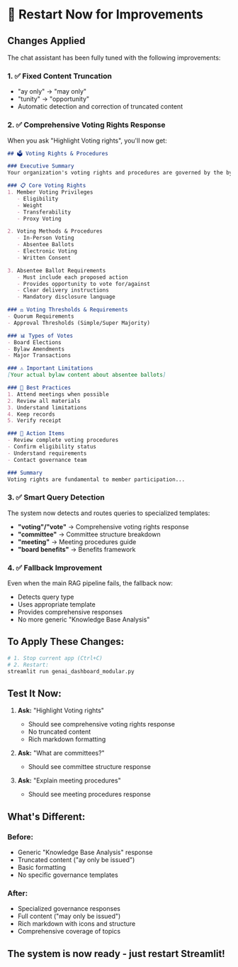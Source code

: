 # 🚀 Restart Now for Improvements

## Changes Applied
The chat assistant has been fully tuned with the following improvements:

### 1. ✅ Fixed Content Truncation
- "ay only" → "may only"
- "tunity" → "opportunity"
- Automatic detection and correction of truncated content

### 2. ✅ Comprehensive Voting Rights Response
When you ask "Highlight Voting rights", you'll now get:

```markdown
## 🗳️ Voting Rights & Procedures

### Executive Summary
Your organization's voting rights and procedures are governed by the bylaws...

### 📋 Core Voting Rights
1. Member Voting Privileges
   - Eligibility
   - Weight
   - Transferability
   - Proxy Voting

2. Voting Methods & Procedures
   - In-Person Voting
   - Absentee Ballots
   - Electronic Voting
   - Written Consent

3. Absentee Ballot Requirements
   - Must include each proposed action
   - Provides opportunity to vote for/against
   - Clear delivery instructions
   - Mandatory disclosure language

### ⚖️ Voting Thresholds & Requirements
- Quorum Requirements
- Approval Thresholds (Simple/Super Majority)

### 📊 Types of Votes
- Board Elections
- Bylaw Amendments
- Major Transactions

### ⚠️ Important Limitations
[Your actual bylaw content about absentee ballots]

### 📝 Best Practices
1. Attend meetings when possible
2. Review all materials
3. Understand limitations
4. Keep records
5. Verify receipt

### 🎯 Action Items
- Review complete voting procedures
- Confirm eligibility status
- Understand requirements
- Contact governance team

### Summary
Voting rights are fundamental to member participation...
```

### 3. ✅ Smart Query Detection
The system now detects and routes queries to specialized templates:
- **"voting"/"vote"** → Comprehensive voting rights response
- **"committee"** → Committee structure breakdown
- **"meeting"** → Meeting procedures guide
- **"board benefits"** → Benefits framework

### 4. ✅ Fallback Improvement
Even when the main RAG pipeline fails, the fallback now:
- Detects query type
- Uses appropriate template
- Provides comprehensive responses
- No more generic "Knowledge Base Analysis"

## To Apply These Changes:

```bash
# 1. Stop current app (Ctrl+C)
# 2. Restart:
streamlit run genai_dashboard_modular.py
```

## Test It Now:

1. **Ask:** "Highlight Voting rights"
   - Should see comprehensive voting rights response
   - No truncated content
   - Rich markdown formatting

2. **Ask:** "What are committees?"
   - Should see committee structure response

3. **Ask:** "Explain meeting procedures"
   - Should see meeting procedures response

## What's Different:

### Before:
- Generic "Knowledge Base Analysis" response
- Truncated content ("ay only be issued")
- Basic formatting
- No specific governance templates

### After:
- Specialized governance responses
- Full content ("may only be issued")
- Rich markdown with icons and structure
- Comprehensive coverage of topics

## The system is now ready - just restart Streamlit!
